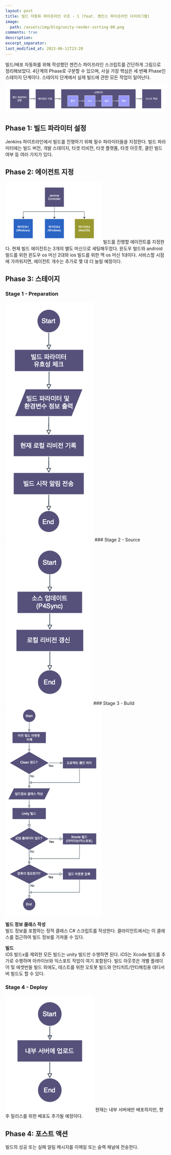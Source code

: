 ```yaml
---
layout: post
title: 빌드 자동화 파이프라인 구조 - 1 (feat. 젠킨스 파이프라인 다이어그램)
image: 
  path: /assets/img/blog/unity-render-sorting-00.png
comments: true
description: 
excerpt_separator:
last_modified_at: 2023-06-11T23:20
---
```

빌드/배포 자동화를 위해 작성했던 젠킨스 파이프라인 스크립트를 간단하게 그림으로 정리해보았다. 4단계의 Phase로 구분할 수 있으며, 사실 가장 핵심은 세 번째 Phase인 스테이지 단계이다. 스테이지 단계에서 실제 빌드에 관한 모든 작업이 일어난다.

![Untitled](/assets/img/blog/build-pipeline-diagram/Untitled.png)

## Phase 1: 빌드 파라미터 설정
Jenkins 파이프라인에서 빌드를 진행하기 위해 필수 파라미터들을 지정한다. 빌드 파라미터에는 빌드 버전, 개발 스테이지, 타겟 리비전, 타겟 플랫폼, 타겟 아웃풋, 클린 빌드 여부 등 여러 가지가 있다.

## Phase 2: 에이전트 지정
<img src="/assets/img/blog/build-pipeline-diagram/Untitled1.png" alt="" style="max-width:60%; height:auto;">     
빌드를 진행할 에이전트를 지정한다. 현재 빌드 에이전트는 3개의 별도 머신으로 세팅해두었다. 윈도우 빌드와 android 빌드를 위한 윈도우 os 머신 2대와 ios 빌드를 위한 맥 os 머신 1대이다. 
서비스할 시점에 가까워지면, 에이전트 개수는 추가로 몇 대 더 늘릴 예정이다.

## Phase 3: 스테이지

### Stage 1 - Preparation
<img src="/assets/img/blog/build-pipeline-diagram/Untitled2.png" alt="" style="max-width:60%; height:auto;"> 
### Stage 2 - Source
<img src="/assets/img/blog/build-pipeline-diagram/Untitled3.png" alt="" style="max-width:60%; height:auto;"> 
### Stage 3 - Build
<img src="/assets/img/blog/build-pipeline-diagram/Untitled4.png" alt="" style="max-width:60%; height:auto;"> 

**빌드 정보 클래스 작성**  
빌드 정보를 포함하는 정적 클래스 C# 스크립트를 작성한다. 클라이언트에서는 이 클래스를 접근하여 빌드 정보를 가져올 수 있다.

**빌드**  
iOS 빌드x를 제외한 모든 빌드는 unity 빌드만 수행하면 된다. iOS는 Xcode 빌드를 추가로 수행하며 아카이브와 익스포트 작업이 여기 포함된다. 빌드 아웃풋은 개별 플레이어 및 에셋번들 빌드 외에도, 테스트를 위한 오토봇 빌드와 안티치트/안티해킹용 데디서버 빌드도 할 수 있다.

### Stage 4 - Deploy
<img src="/assets/img/blog/build-pipeline-diagram/Untitled5.png" alt="" style="max-width:60%; height:auto;">   
현재는 내부 서버에만 배포하지만, 향후 릴리스를 위한 배포도 추가될 예정이다.

## Phase 4: 포스트 액션
빌드의 성공 또는 실패 알림 메시지를 이메일 또는 슬랙 채널에 전송한다.

